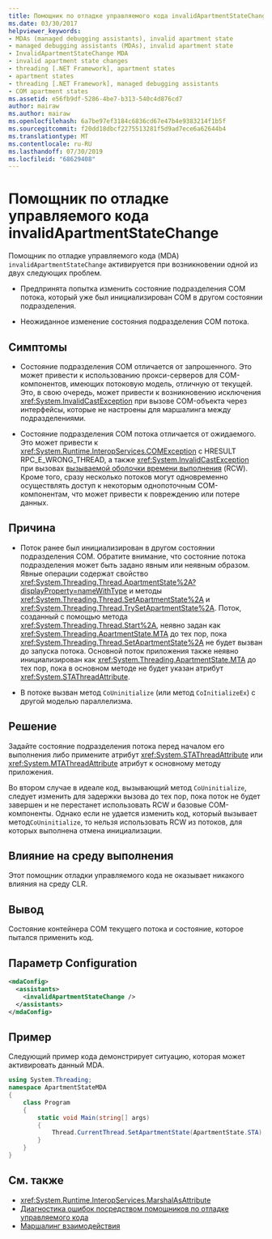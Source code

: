 ```yaml
---
title: Помощник по отладке управляемого кода invalidApartmentStateChange
ms.date: 03/30/2017
helpviewer_keywords:
- MDAs (managed debugging assistants), invalid apartment state
- managed debugging assistants (MDAs), invalid apartment state
- InvalidApartmentStateChange MDA
- invalid apartment state changes
- threading [.NET Framework], apartment states
- apartment states
- threading [.NET Framework], managed debugging assistants
- COM apartment states
ms.assetid: e56fb9df-5286-4be7-b313-540c4d876cd7
author: mairaw
ms.author: mairaw
ms.openlocfilehash: 6a7be97ef3184c6836cd67e47b4e9383214f1b5f
ms.sourcegitcommit: f20dd18dbcf2275513281f5d9ad7ece6a62644b4
ms.translationtype: MT
ms.contentlocale: ru-RU
ms.lasthandoff: 07/30/2019
ms.locfileid: "68629408"
---
```

# <a name="invalidapartmentstatechange-mda"></a>Помощник по отладке управляемого кода invalidApartmentStateChange
Помощник по отладке управляемого кода (MDA) `invalidApartmentStateChange` активируется при возникновении одной из двух следующих проблем.  
  
- Предпринята попытка изменить состояние подразделения COM потока, который уже был инициализирован COM в другом состоянии подразделения.  
  
- Неожиданное изменение состояния подразделения COM потока.  
  
## <a name="symptoms"></a>Симптомы  
  
- Состояние подразделения COM отличается от запрошенного. Это может привести к использованию прокси-серверов для COM-компонентов, имеющих потоковую модель, отличную от текущей. Это, в свою очередь, может привести к возникновению исключения <xref:System.InvalidCastException> при вызове COM-объекта через интерфейсы, которые не настроены для маршалинга между подразделениями.  
  
- Состояние подразделения COM потока отличается от ожидаемого. Это может привести к <xref:System.Runtime.InteropServices.COMException> с HRESULT RPC_E_WRONG_THREAD, а также <xref:System.InvalidCastException> при вызовах [вызываемой оболочки времени выполнения](../../../docs/standard/native-interop/runtime-callable-wrapper.md) (RCW). Кроме того, сразу несколько потоков могут одновременно осуществлять доступ к некоторым однопоточным COM-компонентам, что может привести к повреждению или потере данных.  
  
## <a name="cause"></a>Причина  
  
- Поток ранее был инициализирован в другом состоянии подразделения СОМ. Обратите внимание, что состояние потока подразделения может быть задано явным или неявным образом. Явные операции содержат свойство <xref:System.Threading.Thread.ApartmentState%2A?displayProperty=nameWithType> и методы <xref:System.Threading.Thread.SetApartmentState%2A> и <xref:System.Threading.Thread.TrySetApartmentState%2A>. Поток, созданный с помощью метода <xref:System.Threading.Thread.Start%2A>, неявно задан как <xref:System.Threading.ApartmentState.MTA> до тех пор, пока <xref:System.Threading.Thread.SetApartmentState%2A> не будет вызван до запуска потока. Основной поток приложения также неявно инициализирован как <xref:System.Threading.ApartmentState.MTA> до тех пор, пока в основном методе не будет указан атрибут <xref:System.STAThreadAttribute>.  
  
- В потоке вызван метод `CoUninitialize` (или метод `CoInitializeEx`) с другой моделью параллелизма.  
  
## <a name="resolution"></a>Решение  
 Задайте состояние подразделения потока перед началом его выполнения либо примените атрибут <xref:System.STAThreadAttribute> или <xref:System.MTAThreadAttribute> атрибут к основному методу приложения.  
  
 Во втором случае в идеале код, вызывающий метод `CoUninitialize`, следует изменить для задержки вызова до тех пор, пока поток не будет завершен и не перестанет использовать RCW и базовые СОМ-компоненты. Однако если не удается изменить код, который вызывает метод`CoUninitialize`, то нельзя использовать RCW из потоков, для которых выполнена отмена инициализации.  
  
## <a name="effect-on-the-runtime"></a>Влияние на среду выполнения  
 Этот помощник отладки управляемого кода не оказывает никакого влияния на среду CLR.  
  
## <a name="output"></a>Вывод  
 Состояние контейнера СОМ текущего потока и состояние, которое пытался применить код.  
  
## <a name="configuration"></a>Параметр Configuration  
  
```xml  
<mdaConfig>  
  <assistants>  
    <invalidApartmentStateChange />  
  </assistants>  
</mdaConfig>  
```  
  
## <a name="example"></a>Пример  
 Следующий пример кода демонстрирует ситуацию, которая может активировать данный MDA.  
  
```csharp
using System.Threading;  
namespace ApartmentStateMDA  
{  
    class Program  
    {  
        static void Main(string[] args)  
        {  
            Thread.CurrentThread.SetApartmentState(ApartmentState.STA);  
        }  
    }  
}  
```  
  
## <a name="see-also"></a>См. также

- <xref:System.Runtime.InteropServices.MarshalAsAttribute>
- [Диагностика ошибок посредством помощников по отладке управляемого кода](../../../docs/framework/debug-trace-profile/diagnosing-errors-with-managed-debugging-assistants.md)
- [Маршалинг взаимодействия](../../../docs/framework/interop/interop-marshaling.md)
